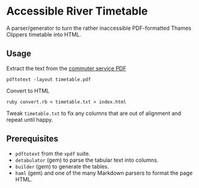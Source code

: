 Accessible River Timetable
==========================

A parser/generator to turn the rather inaccessible PDF-formatted Thames Clippers timetable into HTML.

Usage
-----

Extract the text from the [commuter service PDF](http://www.thamesclippers.com/routes-times-prices-booking/timetables-prices.html)

    pdftotext -layout timetable.pdf

Convert to HTML

    ruby convert.rb < timetable.txt > index.html

Tweak `timetable.txt` to fix any columns that are out of alignment and repeat until happy.

Prerequisites
-------------

* `pdftotext` from the `xpdf` suite.
* `detabulator` (gem) to parse the tabular text into columns.
* `builder` (gem) to generate the tables.
* `haml` (gem) and one of the many Markdown parsers to format the page HTML.
